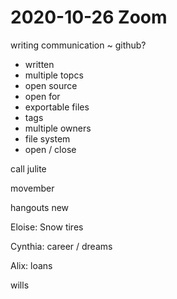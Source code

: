# 2020-10-26 Zoom

writing communication ~ github?

* written
* multiple topcs
* open source
* open for
* exportable files
* tags
* multiple owners
* file system
* open / close

call julite

movember


hangouts new

Eloise: Snow tires

Cynthia: career / dreams

Alix: loans





wills
